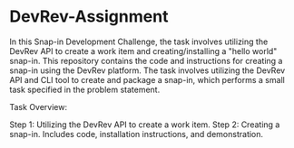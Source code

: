 # DevRev-Assignment
In this Snap-in Development Challenge, the task involves utilizing the DevRev API to create a work item and creating/installing a "hello world" snap-in.
This repository contains the code and instructions for creating a snap-in using the DevRev platform. The task involves utilizing the DevRev API and CLI tool to create and package a snap-in, which performs a small task specified in the problem statement.

Task Overview:

Step 1: Utilizing the DevRev API to create a work item. 
Step 2: Creating a snap-in. Includes code, installation instructions, and demonstration.
